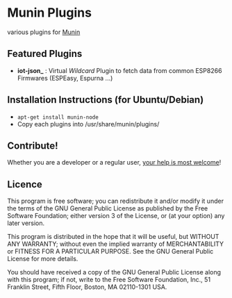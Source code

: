 # Munin Plugins

various plugins for [Munin](http://munin-monitoring.org/)

## Featured Plugins
- **iot-json_** : Virtual _Wildcard_ Plugin to fetch data from common ESP8266 Firmwares (ESPEasy, Espurna ...)


## Installation Instructions (for Ubuntu/Debian)
- ```apt-get install munin-node```
- Copy each plugins into /usr/share/munin/plugins/


## Contribute!

Whether you are a developer or a regular user, [your help is most welcome](.github/CONTRIBUTING.md)!


## Licence

This program is free software; you can redistribute it and/or modify it under the terms of the GNU General Public License as published by the Free Software Foundation; either version 3 of the License, or (at your option) any later version.

This program is distributed in the hope that it will be useful, but WITHOUT ANY WARRANTY; without even the implied warranty of MERCHANTABILITY or FITNESS FOR A PARTICULAR PURPOSE. See the GNU General Public License for more details.

You should have received a copy of the GNU General Public License along with this program; if not, write to the Free Software Foundation, Inc., 51 Franklin Street, Fifth Floor, Boston, MA 02110-1301 USA.
